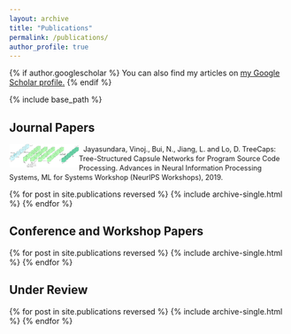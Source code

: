 ```yaml
---
layout: archive
title: "Publications"
permalink: /publications/
author_profile: true
---
```


{% if author.googlescholar %}
  You can also find my articles on <u><a href="{{author.googlescholar}}">my Google Scholar profile</a>.</u>
{% endif %}

{% include base_path %}

## **Journal Papers**

<img style="float: left;" src="/images/cvpr.jpg" width="25%"> &nbsp; <span style="font-size:0.9em;text-align: justify"> Jayasundara, Vinoj., Bui, N., Jiang, L. and Lo, D. 
TreeCaps: Tree-Structured Capsule Networks for Program Source Code Processing. 
Advances in Neural Information Processing Systems, ML for Systems Workshop (NeurIPS Workshops), 2019.</span>

{% for post in site.publications reversed %}
  {% include archive-single.html %}
{% endfor %}

## **Conference and Workshop Papers**

{% for post in site.publications reversed %}
  {% include archive-single.html %}
{% endfor %}

## **Under Review**

{% for post in site.publications reversed %}
  {% include archive-single.html %}
{% endfor %}
